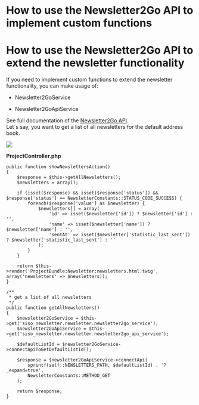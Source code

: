 # How to use the Newsletter2Go API to implement custom functions 

# How to use the Newsletter2Go API to extend the newsletter functionality

If you need to implement custom functions to extend the newsletter functionality, you can make usage of:

  - Newsletter2GoService

  - Newsletter2GoApiService

See full documentation of the [Newsletter2Go API](https://docs.newsletter2go.com/?_ga=1.186190697.1183183675.1471410241).  
Let´s say, you want to get a list of all newsletters for the default address book.

![](../img/newsletter2go_cookbook_4.png)

**ProjectController.php**

``` 
public function showNewslettersAction()
{
    $response = $this->getAllNewsletters();
    $newsletters = array();

    if (isset($response) && isset($response['status']) && $response['status'] == NewsletterConstants::STATUS_CODE_SUCCESS) {
        foreach($response['value'] as $newsletter) {
            $newsletters[] = array(
                'id' => isset($newsletter['id']) ? $newsletter['id'] : '',
                'name' => isset($newsletter['name']) ? $newsletter['name'] : '',
                'sentAt' => isset($newsletter['statistic_last_sent']) ? $newsletter['statistic_last_sent'] : ''
            );
        }
    }

    return $this->render('ProjectBundle:Newsletter:newsletters.html.twig', array('newsletters' => $newsletters));
}

/**
 * get a list of all newsletters
 */
public function getAllNewsletters()
{
    $newsletter2GoService = $this->get('siso_newsletter.newsletter.newsletter2go_service');
    $newsletter2GoApiService = $this->get('siso_newsletter.newsletter.newsletter2go_api_service');

    $defaultListId = $newsletter2GoService->connectApiToGetDefaultListId();

    $response = $newsletter2GoApiService->connectApi(
        sprintf(self::NEWSLETTERS_PATH, $defaultListId) . '?_expand=true',
        NewsletterConstants::METHOD_GET
    );

    return $response;
}
```
